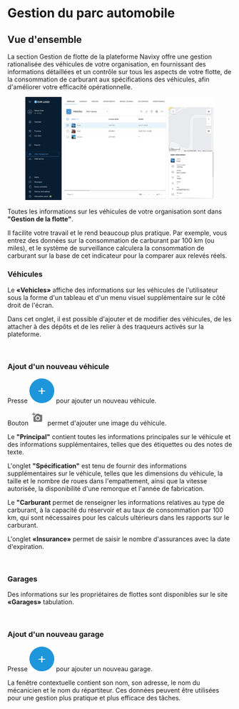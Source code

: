 # Gestion du parc automobile

## Vue d'ensemble

La section Gestion de flotte de la plateforme Navixy offre une gestion rationalisée des véhicules de votre organisation, en fournissant des informations détaillées et un contrôle sur tous les aspects de votre flotte, de la consommation de carburant aux spécifications des véhicules, afin d'améliorer votre efficacité opérationnelle.

<figure><img src="../../.gitbook/assets/image (12).png" alt=""><figcaption></figcaption></figure>

Toutes les informations sur les véhicules de votre organisation sont dans **"Gestion de la flotte"**.

Il facilite votre travail et le rend beaucoup plus pratique. Par exemple, vous entrez des données sur la consommation de carburant par 100 km (ou miles), et le système de surveillance calculera la consommation de carburant sur la base de cet indicateur pour la comparer aux relevés réels.

### Véhicules

Le **«Vehicles»** affiche des informations sur les véhicules de l'utilisateur sous la forme d'un tableau et d'un menu visuel supplémentaire sur le côté droit de l'écran.

Dans cet onglet, il est possible d'ajouter et de modifier des véhicules, de les attacher à des dépôts et de les relier à des traqueurs activés sur la plateforme.

<figure><img src="https://www.navixy.com/wp-content/uploads/2020/03/ibjhfk4-600x295.png" alt=""><figcaption></figcaption></figure>

### Ajout d'un nouveau véhicule

Presse <img src="../../.gitbook/assets/image (13).png" alt="" data-size="line"> pour ajouter un nouveau véhicule.

Bouton <img src="../../.gitbook/assets/image (14).png" alt="" data-size="line"> permet d'ajouter une image du véhicule.

Le **"Principal"** contient toutes les informations principales sur le véhicule et des informations supplémentaires, telles que des étiquettes ou des notes de texte.

L'onglet **"Spécification"** est tenu de fournir des informations supplémentaires sur le véhicule, telles que les dimensions du véhicule, la taille et le nombre de roues dans l'empattement, ainsi que la vitesse autorisée, la disponibilité d'une remorque et l'année de fabrication.

Le **"Carburant** permet de renseigner les informations relatives au type de carburant, à la capacité du réservoir et au taux de consommation par 100 km, qui sont nécessaires pour les calculs ultérieurs dans les rapports sur le carburant.

L'onglet **«Insurance»** permet de saisir le nombre d'assurances avec la date d'expiration.

<figure><img src="https://www.navixy.com/wp-content/uploads/2020/03/ukhzw1q-502x600.png" alt="" width="375"><figcaption></figcaption></figure>

### Garages

Des informations sur les propriétaires de flottes sont disponibles sur le site **«Garages»** tabulation.

<figure><img src="https://www.navixy.com/wp-content/uploads/2020/03/t7ibvhm-600x295.png" alt=""><figcaption></figcaption></figure>

### Ajout d'un nouveau garage

Presse <img src="../../.gitbook/assets/image (15).png" alt="" data-size="line"> pour ajouter un nouveau garage.

La fenêtre contextuelle contient son nom, son adresse, le nom du mécanicien et le nom du répartiteur. Ces données peuvent être utilisées pour une gestion plus pratique et plus efficace des tâches.

<figure><img src="https://www.navixy.com/wp-content/uploads/2020/03/dvdlrlz-430x600.png" alt="" width="375"><figcaption></figcaption></figure>
